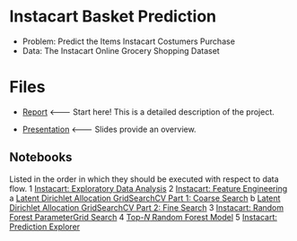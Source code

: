 # Instacart Basket Prediction
* Problem: Predict the Items Instacart Costumers Purchase
* Data: The Instacart Online Grocery Shopping Dataset

# Files
* [Report](./instacart-report.pdf) <--- Start here! This is a detailed description of the project.

* [Presentation](./instacart-presentation.pdf) <--- Slides provide an overview.

## Notebooks
Listed in the order in which they should be executed with respect to data flow.
1 [Instacart: Exploratory Data Analysis](./instacart-exploratory-data-analysis.ipynb)
2 [Instacart: Feature Engineering](./instacart-feature-engineering.ipynb)
  a [Latent Dirichlet Allocation GridSearchCV Part 1: Coarse Search](./instacart-lda-gridsearchcv-course.ipynb)
  b [Latent Dirichlet Allocation GridSearchCV Part 2: Fine Search](./instacart-lda-gridsearchcv-fine.ipynb)
3 [Instacart: Random Forest ParameterGrid Search](./instacart-random-forest-parametergrid-search.ipynb)
4 [Top-$N$ Random Forest Model](./instacart-top-n-random-forest-model.ipynb)
5 [Instacart: Prediction Explorer](/instacart-prediction-explorer.ipynb)
